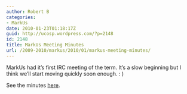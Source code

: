 ```yaml
---
author: Robert B
categories:
- MarkUs
date: 2010-01-23T01:18:17Z
guid: http://ucosp.wordpress.com/?p=2148
id: 2148
title: MarkUs Meeting Minutes
url: /2009-2010/markus/2010/01/markus-meeting-minutes/
---
```


MarkUs had it&#8217;s first IRC meeting of the term. It&#8217;s a slow beginning but I think we&#8217;ll start moving quickly soon enough. : )

See the minutes [here](http://blog.markusproject.org/?p=1089).